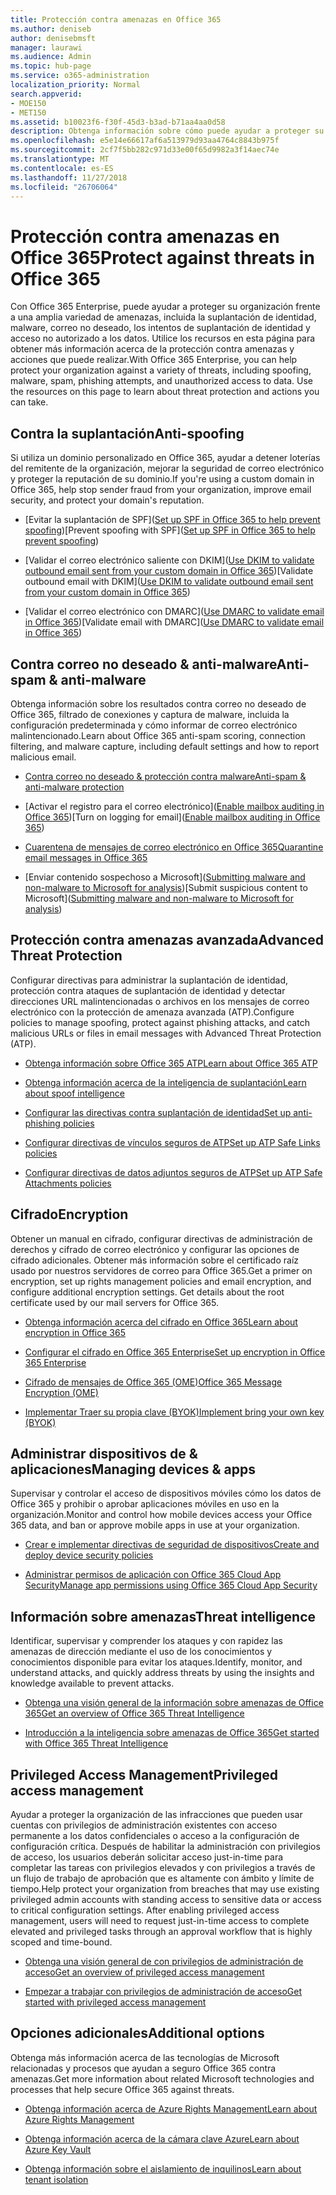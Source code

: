 ```yaml
---
title: Protección contra amenazas en Office 365
ms.author: deniseb
author: denisebmsft
manager: laurawi
ms.audience: Admin
ms.topic: hub-page
ms.service: o365-administration
localization_priority: Normal
search.appverid:
- MOE150
- MET150
ms.assetid: b10023f6-f30f-45d3-b3ad-b71aa4aa0d58
description: Obtenga información sobre cómo puede ayudar a proteger su organización frente a una amplia variedad de amenazas, incluida la suplantación de identidad, malware, correo no deseado, los intentos de suplantación de identidad y acceso no autorizado a los datos de Office 365 Enterprise.
ms.openlocfilehash: e5e14e66617af6a513979d93aa4764c8843b975f
ms.sourcegitcommit: 2cf7f5bb282c971d33e00f65d9982a3f14aec74e
ms.translationtype: MT
ms.contentlocale: es-ES
ms.lasthandoff: 11/27/2018
ms.locfileid: "26706064"
---
```

# <a name="protect-against-threats-in-office-365"></a><span data-ttu-id="b1c3f-103">Protección contra amenazas en Office 365</span><span class="sxs-lookup"><span data-stu-id="b1c3f-103">Protect against threats in Office 365</span></span>

<span data-ttu-id="b1c3f-p101">Con Office 365 Enterprise, puede ayudar a proteger su organización frente a una amplia variedad de amenazas, incluida la suplantación de identidad, malware, correo no deseado, los intentos de suplantación de identidad y acceso no autorizado a los datos. Utilice los recursos en esta página para obtener más información acerca de la protección contra amenazas y acciones que puede realizar.</span><span class="sxs-lookup"><span data-stu-id="b1c3f-p101">With Office 365 Enterprise, you can help protect your organization against a variety of threats, including spoofing, malware, spam, phishing attempts, and unauthorized access to data. Use the resources on this page to learn about threat protection and actions you can take.</span></span>
  
## <a name="anti-spoofing"></a><span data-ttu-id="b1c3f-106">Contra la suplantación</span><span class="sxs-lookup"><span data-stu-id="b1c3f-106">Anti-spoofing</span></span>

<span data-ttu-id="b1c3f-107">Si utiliza un dominio personalizado en Office 365, ayudar a detener loterías del remitente de la organización, mejorar la seguridad de correo electrónico y proteger la reputación de su dominio.</span><span class="sxs-lookup"><span data-stu-id="b1c3f-107">If you're using a custom domain in Office 365, help stop sender fraud from your organization, improve email security, and protect your domain's reputation.</span></span>
  
- <span data-ttu-id="b1c3f-108">[Evitar la suplantación de SPF]([Set up SPF in Office 365 to help prevent spoofing](set-up-spf-in-office-365-to-help-prevent-spoofing.md))</span><span class="sxs-lookup"><span data-stu-id="b1c3f-108">[Prevent spoofing with SPF]([Set up SPF in Office 365 to help prevent spoofing](set-up-spf-in-office-365-to-help-prevent-spoofing.md))</span></span>
    
- <span data-ttu-id="b1c3f-109">[Validar el correo electrónico saliente con DKIM]([Use DKIM to validate outbound email sent from your custom domain in Office 365](use-dkim-to-validate-outbound-email.md))</span><span class="sxs-lookup"><span data-stu-id="b1c3f-109">[Validate outbound email with DKIM]([Use DKIM to validate outbound email sent from your custom domain in Office 365](use-dkim-to-validate-outbound-email.md))</span></span>
    
- <span data-ttu-id="b1c3f-110">[Validar el correo electrónico con DMARC]([Use DMARC to validate email in Office 365](use-dmarc-to-validate-email.md))</span><span class="sxs-lookup"><span data-stu-id="b1c3f-110">[Validate email with DMARC]([Use DMARC to validate email in Office 365](use-dmarc-to-validate-email.md))</span></span>
    
## <a name="anti-spam-amp-anti-malware"></a><span data-ttu-id="b1c3f-111">Contra correo no deseado &amp; anti-malware</span><span class="sxs-lookup"><span data-stu-id="b1c3f-111">Anti-spam &amp; anti-malware</span></span>

<span data-ttu-id="b1c3f-112">Obtenga información sobre los resultados contra correo no deseado de Office 365, filtrado de conexiones y captura de malware, incluida la configuración predeterminada y cómo informar de correo electrónico malintencionado.</span><span class="sxs-lookup"><span data-stu-id="b1c3f-112">Learn about Office 365 anti-spam scoring, connection filtering, and malware capture, including default settings and how to report malicious email.</span></span>
  
- [<span data-ttu-id="b1c3f-113">Contra correo no deseado &amp; protección contra malware</span><span class="sxs-lookup"><span data-stu-id="b1c3f-113">Anti-spam &amp; anti-malware protection</span></span>](anti-spam-and-anti-malware-protection.md)
    
- <span data-ttu-id="b1c3f-114">[Activar el registro para el correo electrónico]([Enable mailbox auditing in Office 365](enable-mailbox-auditing.md))</span><span class="sxs-lookup"><span data-stu-id="b1c3f-114">[Turn on logging for email]([Enable mailbox auditing in Office 365](enable-mailbox-auditing.md))</span></span>
    
- [<span data-ttu-id="b1c3f-115">Cuarentena de mensajes de correo electrónico en Office 365</span><span class="sxs-lookup"><span data-stu-id="b1c3f-115">Quarantine email messages in Office 365</span></span>](quarantine-email-messages.md)
    
- <span data-ttu-id="b1c3f-116">[Enviar contenido sospechoso a Microsoft]([Submitting malware and non-malware to Microsoft for analysis](submitting-malware-and-non-malware-to-microsoft-for-analysis.md))</span><span class="sxs-lookup"><span data-stu-id="b1c3f-116">[Submit suspicious content to Microsoft]([Submitting malware and non-malware to Microsoft for analysis](submitting-malware-and-non-malware-to-microsoft-for-analysis.md))</span></span>
    
## <a name="advanced-threat-protection"></a><span data-ttu-id="b1c3f-117">Protección contra amenazas avanzada</span><span class="sxs-lookup"><span data-stu-id="b1c3f-117">Advanced Threat Protection</span></span>

<span data-ttu-id="b1c3f-118">Configurar directivas para administrar la suplantación de identidad, protección contra ataques de suplantación de identidad y detectar direcciones URL malintencionadas o archivos en los mensajes de correo electrónico con la protección de amenaza avanzada (ATP).</span><span class="sxs-lookup"><span data-stu-id="b1c3f-118">Configure policies to manage spoofing, protect against phishing attacks, and catch malicious URLs or files in email messages with Advanced Threat Protection (ATP).</span></span>
  
- [<span data-ttu-id="b1c3f-119">Obtenga información sobre Office 365 ATP</span><span class="sxs-lookup"><span data-stu-id="b1c3f-119">Learn about Office 365 ATP</span></span>](office-365-atp.md)
    
- [<span data-ttu-id="b1c3f-120">Obtenga información acerca de la inteligencia de suplantación</span><span class="sxs-lookup"><span data-stu-id="b1c3f-120">Learn about spoof intelligence</span></span>](learn-about-spoof-intelligence.md)
    
- [<span data-ttu-id="b1c3f-121">Configurar las directivas contra suplantación de identidad</span><span class="sxs-lookup"><span data-stu-id="b1c3f-121">Set up anti-phishing policies</span></span>](set-up-anti-phishing-policies.md)
    
- [<span data-ttu-id="b1c3f-122">Configurar directivas de vínculos seguros de ATP</span><span class="sxs-lookup"><span data-stu-id="b1c3f-122">Set up ATP Safe Links policies</span></span>](set-up-atp-safe-links-policies.md)
    
- [<span data-ttu-id="b1c3f-123">Configurar directivas de datos adjuntos seguros de ATP</span><span class="sxs-lookup"><span data-stu-id="b1c3f-123">Set up ATP Safe Attachments policies</span></span>](set-up-atp-safe-attachments-policies.md)
    
## <a name="encryption"></a><span data-ttu-id="b1c3f-124">Cifrado</span><span class="sxs-lookup"><span data-stu-id="b1c3f-124">Encryption</span></span>

<span data-ttu-id="b1c3f-p102">Obtener un manual en cifrado, configurar directivas de administración de derechos y cifrado de correo electrónico y configurar las opciones de cifrado adicionales. Obtener más información sobre el certificado raíz usado por nuestros servidores de correo para Office 365.</span><span class="sxs-lookup"><span data-stu-id="b1c3f-p102">Get a primer on encryption, set up rights management policies and email encryption, and configure additional encryption settings. Get details about the root certificate used by our mail servers for Office 365.</span></span>
  
- [<span data-ttu-id="b1c3f-127">Obtenga información acerca del cifrado en Office 365</span><span class="sxs-lookup"><span data-stu-id="b1c3f-127">Learn about encryption in Office 365</span></span>](encryption.md)
    
- [<span data-ttu-id="b1c3f-128">Configurar el cifrado en Office 365 Enterprise</span><span class="sxs-lookup"><span data-stu-id="b1c3f-128">Set up encryption in Office 365 Enterprise</span></span>](set-up-encryption.md)
    
- [<span data-ttu-id="b1c3f-129">Cifrado de mensajes de Office 365 (OME)</span><span class="sxs-lookup"><span data-stu-id="b1c3f-129">Office 365 Message Encryption (OME)</span></span>](ome.md)
    
- [<span data-ttu-id="b1c3f-130">Implementar Traer su propia clave (BYOK)</span><span class="sxs-lookup"><span data-stu-id="b1c3f-130">Implement bring your own key (BYOK)</span></span>](https://docs.microsoft.com/azure/key-vault/key-vault-hsm-protected-keys#implementing-bring-your-own-key-byok-for-azure-key-vault)
    
## <a name="managing-devices-amp-apps"></a><span data-ttu-id="b1c3f-131">Administrar dispositivos de &amp; aplicaciones</span><span class="sxs-lookup"><span data-stu-id="b1c3f-131">Managing devices &amp; apps</span></span>

<span data-ttu-id="b1c3f-132">Supervisar y controlar el acceso de dispositivos móviles cómo los datos de Office 365 y prohibir o aprobar aplicaciones móviles en uso en la organización.</span><span class="sxs-lookup"><span data-stu-id="b1c3f-132">Monitor and control how mobile devices access your Office 365 data, and ban or approve mobile apps in use at your organization.</span></span>
  
- [<span data-ttu-id="b1c3f-133">Crear e implementar directivas de seguridad de dispositivos</span><span class="sxs-lookup"><span data-stu-id="b1c3f-133">Create and deploy device security policies</span></span>](https://support.office.com/article/d310f556-8bfb-497b-9bd7-fe3c36ea2fd6)
    
- [<span data-ttu-id="b1c3f-134">Administrar permisos de aplicación con Office 365 Cloud App Security</span><span class="sxs-lookup"><span data-stu-id="b1c3f-134">Manage app permissions using Office 365 Cloud App Security</span></span>](manage-app-permissions-in-ocas.md)
    
## <a name="threat-intelligence"></a><span data-ttu-id="b1c3f-135">Información sobre amenazas</span><span class="sxs-lookup"><span data-stu-id="b1c3f-135">Threat intelligence</span></span>

<span data-ttu-id="b1c3f-136">Identificar, supervisar y comprender los ataques y con rapidez las amenazas de dirección mediante el uso de los conocimientos y conocimientos disponible para evitar los ataques.</span><span class="sxs-lookup"><span data-stu-id="b1c3f-136">Identify, monitor, and understand attacks, and quickly address threats by using the insights and knowledge available to prevent attacks.</span></span>
  
- [<span data-ttu-id="b1c3f-137">Obtenga una visión general de la información sobre amenazas de Office 365</span><span class="sxs-lookup"><span data-stu-id="b1c3f-137">Get an overview of Office 365 Threat Intelligence</span></span>](office-365-ti.md)
    
- [<span data-ttu-id="b1c3f-138">Introducción a la inteligencia sobre amenazas de Office 365</span><span class="sxs-lookup"><span data-stu-id="b1c3f-138">Get started with Office 365 Threat Intelligence</span></span>](get-started-with-ti.md)
    
## <a name="privileged-access-management"></a><span data-ttu-id="b1c3f-139">Privileged Access Management</span><span class="sxs-lookup"><span data-stu-id="b1c3f-139">Privileged access management</span></span>

<span data-ttu-id="b1c3f-p103">Ayudar a proteger la organización de las infracciones que pueden usar cuentas con privilegios de administración existentes con acceso permanente a los datos confidenciales o acceso a la configuración de configuración crítica. Después de habilitar la administración con privilegios de acceso, los usuarios deberán solicitar acceso just-in-time para completar las tareas con privilegios elevados y con privilegios a través de un flujo de trabajo de aprobación que es altamente con ámbito y límite de tiempo.</span><span class="sxs-lookup"><span data-stu-id="b1c3f-p103">Help protect your organization from breaches that may use existing privileged admin accounts with standing access to sensitive data or access to critical configuration settings. After enabling privileged access management, users will need to request just-in-time access to complete elevated and privileged tasks through an approval workflow that is highly scoped and time-bound.</span></span>
  
- [<span data-ttu-id="b1c3f-142">Obtenga una visión general de con privilegios de administración de acceso</span><span class="sxs-lookup"><span data-stu-id="b1c3f-142">Get an overview of privileged access management</span></span>](privileged-access-management-overview.md)
    
- [<span data-ttu-id="b1c3f-143">Empezar a trabajar con privilegios de administración de acceso</span><span class="sxs-lookup"><span data-stu-id="b1c3f-143">Get started with privileged access management</span></span>](privileged-access-management-configuration.md)

## <a name="additional-options"></a><span data-ttu-id="b1c3f-144">Opciones adicionales</span><span class="sxs-lookup"><span data-stu-id="b1c3f-144">Additional options</span></span>

<span data-ttu-id="b1c3f-145">Obtenga más información acerca de las tecnologías de Microsoft relacionadas y procesos que ayudan a seguro Office 365 contra amenazas.</span><span class="sxs-lookup"><span data-stu-id="b1c3f-145">Get more information about related Microsoft technologies and processes that help secure Office 365 against threats.</span></span>
  
- [<span data-ttu-id="b1c3f-146">Obtenga información acerca de Azure Rights Management</span><span class="sxs-lookup"><span data-stu-id="b1c3f-146">Learn about Azure Rights Management</span></span>](https://docs.microsoft.com/information-protection/understand-explore/what-is-azure-rms)
    
- [<span data-ttu-id="b1c3f-147">Obtenga información acerca de la cámara clave Azure</span><span class="sxs-lookup"><span data-stu-id="b1c3f-147">Learn about Azure Key Vault</span></span>](https://docs.microsoft.com/azure/key-vault/)
    
- [<span data-ttu-id="b1c3f-148">Obtenga información sobre el aislamiento de inquilinos</span><span class="sxs-lookup"><span data-stu-id="b1c3f-148">Learn about tenant isolation</span></span>](http://download.microsoft.com/download/3/F/0/3F0420A2-657B-44B6-B21E-D7BD98A94390/Tenant%20Isolation%20in%20Office%20365.pdf)
    

